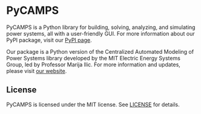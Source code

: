 # PyCAMPS

PyCAMPS is a Python library for building, solving, analyzing, and simulating power systems, all with a user-friendly GUI.
For more information about our PyPI package, visit our [PyPI page](https://pypi.org/project/PyCAMPS/#description).

Our package is a Python version of the Centralized Automated Modeling of Power Systems library developed by the MIT Electric
Energy Systems Group, led by Professor Marija Ilic. For more information and updates, please visit [our website](https://eesg.mit.edu/).


## License

PyCAMPS is licensed under the MIT license. See [LICENSE](LICENSE) for details.
